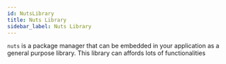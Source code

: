 ```yaml
---
id: NutsLibrary
title: Nuts Library
sidebar_label: Nuts Library
---
```


`nuts` is a package manager that can be embedded in your application as a general purpose library. This library can affords lots of functionalities 

